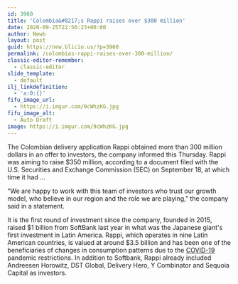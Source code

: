 ```yaml
---
id: 3960
title: 'Colombia&#8217;s Rappi raises over $300 million'
date: 2020-09-25T22:56:23+00:00
author: Newb
layout: post
guid: https://new.blicio.us/?p=3960
permalink: /colombias-rappi-raises-over-300-million/
classic-editor-remember:
  - classic-editor
slide_template:
  - default
ilj_linkdefinition:
  - 'a:0:{}'
fifu_image_url:
  - https://i.imgur.com/9cWhzKG.jpg
fifu_image_alt:
  - Auto Draft
image: https://i.imgur.com/9cWhzKG.jpg
---
```

The Colombian delivery application Rappi obtained more than 300 million dollars in an offer to investors, the company informed this Thursday. Rappi was aiming to raise $350 million, according to a document filed with the U.S. Securities and Exchange Commission (SEC) on September 18, at which time it had ...

“We are happy to work with this team of investors who trust our growth model, who believe in our region and the role we are playing,” the company said in a statement.

It is the first round of investment since the company, founded in 2015, raised $1 billion from SoftBank last year in what was the Japanese giant's first investment in Latin America. Rappi, which operates in nine Latin American countries, is valued at around $3.5 billion and has been one of the beneficiaries of changes in consumption patterns due to the [COVID-19](https://new.blicio.us/low-cost-online-business-ideas-for-the-post-covid-19-world/) pandemic restrictions. In addition to Softbank, Rappi already included Andreesen Horowitz, DST Global, Delivery Hero, Y Combinator and Sequoia Capital as investors.
